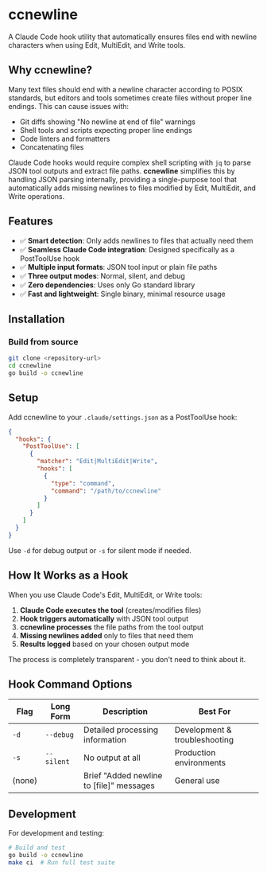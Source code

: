 # ccnewline

A Claude Code hook utility that automatically ensures files end with newline characters when using Edit, MultiEdit, and Write tools.

## Why ccnewline?

Many text files should end with a newline character according to POSIX standards, but editors and tools sometimes create files without proper line endings. This can cause issues with:

- Git diffs showing "No newline at end of file" warnings
- Shell tools and scripts expecting proper line endings
- Code linters and formatters
- Concatenating files

Claude Code hooks would require complex shell scripting with `jq` to parse JSON tool outputs and extract file paths. **ccnewline** simplifies this by handling JSON parsing internally, providing a single-purpose tool that automatically adds missing newlines to files modified by Edit, MultiEdit, and Write operations.

## Features

- ✅ **Smart detection**: Only adds newlines to files that actually need them
- ✅ **Seamless Claude Code integration**: Designed specifically as a PostToolUse hook
- ✅ **Multiple input formats**: JSON tool input or plain file paths
- ✅ **Three output modes**: Normal, silent, and debug
- ✅ **Zero dependencies**: Uses only Go standard library
- ✅ **Fast and lightweight**: Single binary, minimal resource usage

## Installation

### Build from source

```bash
git clone <repository-url>
cd ccnewline
go build -o ccnewline
```

## Setup

Add ccnewline to your `.claude/settings.json` as a PostToolUse hook:

```json
{
  "hooks": {
    "PostToolUse": [
      {
        "matcher": "Edit|MultiEdit|Write",
        "hooks": [
          {
            "type": "command",
            "command": "/path/to/ccnewline"
          }
        ]
      }
    ]
  }
}
```

Use `-d` for debug output or `-s` for silent mode if needed.

## How It Works as a Hook

When you use Claude Code's Edit, MultiEdit, or Write tools:

1. **Claude Code executes the tool** (creates/modifies files)
2. **Hook triggers automatically** with JSON tool output
3. **ccnewline processes** the file paths from the tool output
4. **Missing newlines added** only to files that need them
5. **Results logged** based on your chosen output mode

The process is completely transparent - you don't need to think about it.

## Hook Command Options

| Flag | Long Form | Description | Best For |
|------|-----------|-------------|----------|
| `-d` | `--debug` | Detailed processing information | Development & troubleshooting |
| `-s` | `--silent` | No output at all | Production environments |
| (none) | | Brief "Added newline to [file]" messages | General use |

## Development

For development and testing:

```bash
# Build and test
go build -o ccnewline
make ci  # Run full test suite
```
